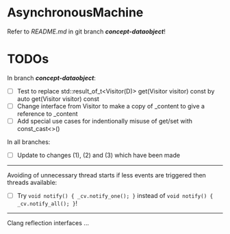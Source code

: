 # AsynchronousMachine

Refer to *README.md* in git branch ***concept-dataobject***!

# TODOs

In branch ***concept-dataobject***:

* [ ] Test to replace std::result_of_t<Visitor(D)> get(Visitor visitor) const by auto get(Visitor visitor) const
* [ ] Change interface from Visitor to make a copy of _content to give a reference to _content
* [ ] Add special use cases for indentionally misuse of get/set with const_cast<>()

In all branches:

* [ ] Update to changes (1), (2) and (3) which have been made

---

Avoiding of unnecessary thread starts if less events are triggered then threads available:

* [ ] Try `void notify() { _cv.notify_one(); }` instead of `void notify() { _cv.notify_all(); }`!

---

Clang reflection interfaces ...


